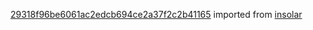 [29318f96be6061ac2edcb694ce2a37f2c2b41165](https://github.com/insolar/insolar/commit/29318f96be6061ac2edcb694ce2a37f2c2b41165) imported from [insolar](https://github.com/insolar/insolar)
